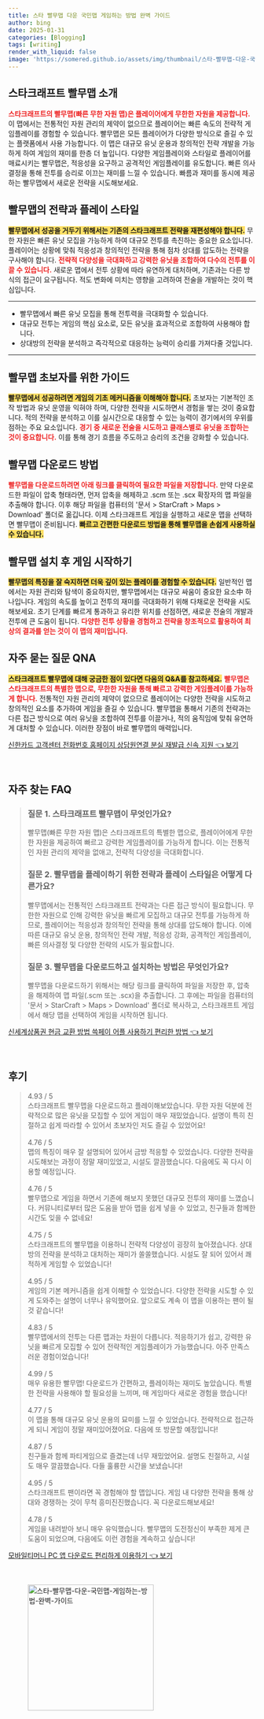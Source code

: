 ```yaml
---
title: 스타 빨무맵 다운 국민맵 게임하는 방법 완벽 가이드
author: bing
date: 2025-01-31
categories: [Blogging]
tags: [writing]
render_with_liquid: false
image: 'https://somered.github.io/assets/img/thumbnail/스타-빨무맵-다운-국민맵-게임하는-방법-완벽-가이드.webp'
---
```



<h2 id='스타크래프트_빨무맵_소개'>스타크래프트 빨무맵 소개</h2>

<p><b><span style="color: #ee2323;">스타크래프트의 빨무맵(빠른 무한 자원 맵)은 플레이어에게 무한한 자원을 제공합니다.</span></b> 이 맵에서는 전통적인 자원 관리의 제약이 없으므로 플레이어는 빠른 속도의 전략적 게임플레이를 경험할 수 있습니다. 빨무맵은 모든 플레이어가 다양한 방식으로 즐길 수 있는 플랫폼에서 사용 가능합니다. 이 맵은 대규모 유닛 운용과 창의적인 전략 개발을 가능하게 하여 게임의 재미를 한층 더 높입니다. 다양한 게임플레이와 스타일로 플레이어를 매료시키는 빨무맵은, 적응성을 요구하고 공격적인 게임플레이를 유도합니다. 빠른 의사결정을 통해 전투를 승리로 이끄는 재미를 느낄 수 있습니다. 빠름과 재미를 동시에 제공하는 빨무맵에서 새로운 전략을 시도해보세요.</p>

<h2 id='빨무맵의_전략과_플레이_스타일'>빨무맵의 전략과 플레이 스타일</h2>

<p><b><span style="background-color: #ffe066;">빨무맵에서 성공을 거두기 위해서는 기존의 스타크래프트 전략을 재편성해야 합니다.</span></b> 무한 자원은 빠른 유닛 모집을 가능하게 하여 대규모 전투를 촉진하는 중요한 요소입니다. 플레이어는 상황에 맞춰 적응성과 창의적인 전략을 통해 점차 상대를 압도하는 전략을 구사해야 합니다. <b><span style="color: #ee2323;">전략적 다양성을 극대화하고 강력한 유닛을 조합하여 다수의 전투를 이끌 수 있습니다.</span></b> 새로운 맵에서 전투 상황에 따라 유연하게 대처하며, 기존과는 다른 방식의 접근이 요구됩니다. 적도 변화에 미치는 영향을 고려하여 전술을 개발하는 것이 핵심입니다.</p>

<hr />

<ul>
    <li>빨무맵에서 빠른 유닛 모집을 통해 전투력을 극대화할 수 있습니다.</li>
    <li>대규모 전투는 게임의 핵심 요소로, 모든 유닛을 효과적으로 조합하여 사용해야 합니다.</li>
    <li>상대방의 전략을 분석하고 즉각적으로 대응하는 능력이 승리를 가져다줄 것입니다.</li>
</ul>

<hr />

<h2 id='빨무맵_초보자를_위한_가이드'>빨무맵 초보자를 위한 가이드</h2>

<p><b><span style="background-color: #ffe066;">빨무맵에서 성공하려면 게임의 기초 메커니즘을 이해해야 합니다.</span></b> 초보자는 기본적인 조작 방법과 유닛 운영을 익혀야 하며, 다양한 전략을 시도하면서 경험을 쌓는 것이 중요합니다. 적의 전략을 분석하고 이를 실시간으로 대응할 수 있는 능력이 경기에서의 우위를 점하는 주요 요소입니다. <b><span style="color: #ee2323;">경기 중 새로운 전술을 시도하고 클래스별로 유닛을 조합하는 것이 중요합니다.</span></b> 이를 통해 경기 흐름을 주도하고 승리의 조건을 강화할 수 있습니다.</p>

<h2 id='빨무맵_다운로드_방법'>빨무맵 다운로드 방법</h2>

<p><b><span style="color: #ee2323;">빨무맵을 다운로드하려면 아래 링크를 클릭하여 필요한 파일을 저장합니다.</span></b> 만약 다운로드한 파일이 압축 형태라면, 먼저 압축을 해제하고 .scm 또는 .scx 확장자의 맵 파일을 추출해야 합니다. 이후 해당 파일을 컴퓨터의 '문서 > StarCraft > Maps > Download' 폴더로 옮깁니다. 이제 스타크래프트 게임을 실행하고 새로운 맵을 선택하면 빨무맵이 준비됩니다. <b><span style="background-color: #ffe066;">빠르고 간편한 다운로드 방법을 통해 빨무맵을 손쉽게 사용하실 수 있습니다.</span></b></p>

<h2 id='빨무맵_설치_후_게임_시작하기'>빨무맵 설치 후 게임 시작하기</h2>

<p><b><span style="background-color: #ffe066;">빨무맵의 특징을 잘 숙지하면 더욱 깊이 있는 플레이를 경험할 수 있습니다.</span></b> 일반적인 맵에서는 자원 관리와 탐색이 중요하지만, 빨무맵에서는 대규모 싸움이 중요한 요소中 하나입니다. 게임의 속도를 높이고 전투의 재미를 극대화하기 위해 다채로운 전략을 시도해보세요. 초기 단계를 빠르게 통과하고 유리한 위치를 선점하면, 새로운 전술의 개발과 전투에 큰 도움이 됩니다. <b><span style="color: #ee2323;">다양한 전투 상황을 경험하고 전략을 창조적으로 활용하여 최상의 결과를 얻는 것이 이 맵의 재미입니다.</span></b></p>

<h2 id='자주_묻는_질문_QNA'>자주 묻는 질문 QNA</h2>

<p><b><span style="background-color: #ffe066;">스타크래프트 빨무맵에 대해 궁금한 점이 있다면 다음의 Q&A를 참고하세요.</span></b> <b><span style="color: #ee2323;">빨무맵은 스타크래프트의 특별한 맵으로, 무한한 자원을 통해 빠르고 강력한 게임플레이를 가능하게 합니다.</span></b> 전통적인 자원 관리의 제약이 없으므로 플레이어는 다양한 전략을 시도하고 창의적인 요소를 추가하여 게임을 즐길 수 있습니다. 빨무맵을 통해서 기존의 전략과는 다른 접근 방식으로 여러 유닛을 조합하여 전투를 이끌거나, 적의 움직임에 맞춰 유연하게 대처할 수 있습니다. 이러한 장점이 바로 빨무맵의 매력입니다.</p>


<p><a class="click-button" title="신한카드 고객센터 전화번호 홈페이지 상담원연결 분실 재발급 신속 지원" href="https://somered.github.io/posts/%EC%8B%A0%ED%95%9C%EC%B9%B4%EB%93%9C-%EA%B3%A0%EA%B0%9D%EC%84%BC%ED%84%B0-%EC%A0%84%ED%99%94%EB%B2%88%ED%98%B8-%ED%99%88%ED%8E%98%EC%9D%B4%EC%A7%80-%EC%83%81%EB%8B%B4%EC%9B%90%EC%97%B0%EA%B2%B0-%EB%B6%84%EC%8B%A4-%EC%9E%AC%EB%B0%9C%EA%B8%89-%EC%8B%A0%EC%86%8D-%EC%A7%80%EC%9B%90/" rel="dofollow">신한카드 고객센터 전화번호 홈페이지 상담원연결 분실 재발급 신속 지원 👈 보기</a></p><br>
<h2 id='자주_찾는_FAQ'>자주 찾는 FAQ</h2>
<div itemscope="" itemtype="https://schema.org/FAQPage"> 
<blockquote> 
<div itemscope="" itemprop="mainEntity" itemtype="https://schema.org/Question"> 
<h3 itemprop="name">질문 1. 스타크래프트 빨무맵이 무엇인가요?</h3> 
<div itemscope="" itemprop="acceptedAnswer" itemtype="https://schema.org/Answer"> 
<span itemprop="text"> 
<p>빨무맵(빠른 무한 자원 맵)은 스타크래프트의 특별한 맵으로, 플레이어에게 무한한 자원을 제공하여 빠르고 강력한 게임플레이를 가능하게 합니다. 이는 전통적인 자원 관리의 제약을 없애고, 전략적 다양성을 극대화합니다.</p> 
</span> 
</div> 
</div> 

<div itemscope="" itemprop="mainEntity" itemtype="https://schema.org/Question"> 
<h3 itemprop="name">질문 2. 빨무맵을 플레이하기 위한 전략과 플레이 스타일은 어떻게 다른가요?</h3> 
<div itemscope="" itemprop="acceptedAnswer" itemtype="https://schema.org/Answer"> 
<span itemprop="text"> 
<p>빨무맵에서는 전통적인 스타크래프트 전략과는 다른 접근 방식이 필요합니다. 무한한 자원으로 인해 강력한 유닛을 빠르게 모집하고 대규모 전투를 가능하게 하므로, 플레이어는 적응성과 창의적인 전략을 통해 상대를 압도해야 합니다. 이에 따른 대규모 유닛 운용, 창의적인 전략 개발, 적응성 강화, 공격적인 게임플레이, 빠른 의사결정 및 다양한 전략의 시도가 필요합니다.</p> 
</span> 
</div> 
</div> 

<div itemscope="" itemprop="mainEntity" itemtype="https://schema.org/Question"> 
<h3 itemprop="name">질문 3. 빨무맵을 다운로드하고 설치하는 방법은 무엇인가요?</h3> 
<div itemscope="" itemprop="acceptedAnswer" itemtype="https://schema.org/Answer"> 
<span itemprop="text"> 
<p>빨무맵을 다운로드하기 위해서는 해당 링크를 클릭하여 파일을 저장한 후, 압축을 해제하여 맵 파일(.scm 또는 .scx)을 추출합니다. 그 후에는 파일을 컴퓨터의 '문서 > StarCraft > Maps > Download' 폴더로 복사하고, 스타크래프트 게임에서 해당 맵을 선택하여 게임을 시작하면 됩니다.</p> 
</span> 
</div> 
</div> 
</blockquote> 
</div>
<p><a class="click-button" title="신세계상품권 현금 교환 방법 쓱페이 어플 사용하기 편리한 방법" href="https://somered.github.io/posts/%EC%8B%A0%EC%84%B8%EA%B3%84%EC%83%81%ED%92%88%EA%B6%8C-%ED%98%84%EA%B8%88-%EA%B5%90%ED%99%98-%EB%B0%A9%EB%B2%95-%EC%93%B1%ED%8E%98%EC%9D%B4-%EC%96%B4%ED%94%8C-%EC%82%AC%EC%9A%A9%ED%95%98%EA%B8%B0-%ED%8E%B8%EB%A6%AC%ED%95%9C-%EB%B0%A9%EB%B2%95/" rel="dofollow">신세계상품권 현금 교환 방법 쓱페이 어플 사용하기 편리한 방법 👈 보기</a></p><br>
<h2 id='후기'>후기</h2>
<div itemscope itemtype="https://schema.org/Product">
  <blockquote>
  <div itemprop="review" itemscope itemtype="https://schema.org/Review">
      <div itemprop="reviewRating" itemscope itemtype="https://schema.org/Rating"> <span itemprop="ratingValue">4.93</span> / <span itemprop="bestRating">5</span> </div>
      <span itemprop="reviewBody">스타크래프트 빨무맵을 다운로드하고 플레이해보았습니다. 무한 자원 덕분에 전략적으로 많은 유닛을 모집할 수 있어 게임이 매우 재밌었습니다. 설명이 특히 친절하고 쉽게 따라할 수 있어서 초보자인 저도 즐길 수 있었어요!</span>
  </div>
  <br>
  <div itemprop="review" itemscope itemtype="https://schema.org/Review">
      <div itemprop="reviewRating" itemscope itemtype="https://schema.org/Rating"> <span itemprop="ratingValue">4.76</span> / <span itemprop="bestRating">5</span> </div>
      <span itemprop="reviewBody">맵의 특징이 매우 잘 설명되어 있어서 금방 적응할 수 있었습니다. 다양한 전략을 시도해보는 과정이 정말 재미있었고, 시설도 깔끔했습니다. 다음에도 꼭 다시 이용할 예정입니다.</span>
  </div>
  <br>
  <div itemprop="review" itemscope itemtype="https://schema.org/Review">
      <div itemprop="reviewRating" itemscope itemtype="https://schema.org/Rating"> <span itemprop="ratingValue">4.76</span> / <span itemprop="bestRating">5</span> </div>
      <span itemprop="reviewBody">빨무맵으로 게임을 하면서 기존에 해보지 못했던 대규모 전투의 재미를 느꼈습니다. 커뮤니티로부터 많은 도움을 받아 맵을 쉽게 넣을 수 있었고, 친구들과 함께한 시간도 잊을 수 없네요!</span>
  </div>
  <br>
  <div itemprop="review" itemscope itemtype="https://schema.org/Review">
      <div itemprop="reviewRating" itemscope itemtype="https://schema.org/Rating"> <span itemprop="ratingValue">4.75</span> / <span itemprop="bestRating">5</span> </div>
      <span itemprop="reviewBody">스타크래프트의 빨무맵을 이용하니 전략적 다양성이 굉장히 높아졌습니다. 상대방의 전략을 분석하고 대처하는 재미가 쏠쏠했습니다. 시설도 잘 되어 있어서 쾌적하게 게임할 수 있었습니다!</span>
  </div>
  <br>
  <div itemprop="review" itemscope itemtype="https://schema.org/Review">
      <div itemprop="reviewRating" itemscope itemtype="https://schema.org/Rating"> <span itemprop="ratingValue">4.95</span> / <span itemprop="bestRating">5</span> </div>
      <span itemprop="reviewBody">게임의 기본 메커니즘을 쉽게 이해할 수 있었습니다. 다양한 전략을 시도할 수 있게 도와주는 설명이 너무나 유익했어요. 앞으로도 계속 이 맵을 이용하는 팬이 될 것 같습니다!</span>
  </div>
  <br>
  <div itemprop="review" itemscope itemtype="https://schema.org/Review">
      <div itemprop="reviewRating" itemscope itemtype="https://schema.org/Rating"> <span itemprop="ratingValue">4.83</span> / <span itemprop="bestRating">5</span> </div>
      <span itemprop="reviewBody">빨무맵에서의 전투는 다른 맵과는 차원이 다릅니다. 적응하기가 쉽고, 강력한 유닛을 빠르게 모집할 수 있어 전략적인 게임플레이가 가능했습니다. 아주 만족스러운 경험이었습니다!</span>
  </div>
  <br>
  <div itemprop="review" itemscope itemtype="https://schema.org/Review">
      <div itemprop="reviewRating" itemscope itemtype="https://schema.org/Rating"> <span itemprop="ratingValue">4.99</span> / <span itemprop="bestRating">5</span> </div>
      <span itemprop="reviewBody">매우 유용한 빨무맵! 다운로드가 간편하고, 플레이하는 재미도 높았습니다. 특별한 전략을 사용해야 할 필요성을 느끼며, 매 게임마다 새로운 경험을 했습니다!</span>
  </div>
  <br>
  <div itemprop="review" itemscope itemtype="https://schema.org/Review">
      <div itemprop="reviewRating" itemscope itemtype="https://schema.org/Rating"> <span itemprop="ratingValue">4.77</span> / <span itemprop="bestRating">5</span> </div>
      <span itemprop="reviewBody">이 맵을 통해 대규모 유닛 운용의 묘미를 느낄 수 있었습니다. 전략적으로 접근하게 되니 게임이 정말 재미있어졌어요. 다음에 또 방문할 예정입니다!</span>
  </div>
  <br>
  <div itemprop="review" itemscope itemtype="https://schema.org/Review">
      <div itemprop="reviewRating" itemscope itemtype="https://schema.org/Rating"> <span itemprop="ratingValue">4.87</span> / <span itemprop="bestRating">5</span> </div>
      <span itemprop="reviewBody">친구들과 함께 파티게임으로 즐겼는데 너무 재밌었어요. 설명도 친절하고, 시설도 매우 깔끔했습니다. 다들 훌륭한 시간을 보냈습니다!</span>
  </div>
  <br>
  <div itemprop="review" itemscope itemtype="https://schema.org/Review">
      <div itemprop="reviewRating" itemscope itemtype="https://schema.org/Rating"> <span itemprop="ratingValue">4.95</span> / <span itemprop="bestRating">5</span> </div>
      <span itemprop="reviewBody">스타크래프트 팬이라면 꼭 경험해야 할 맵입니다. 게임 내 다양한 전략을 통해 상대와 경쟁하는 것이 무척 흥미진진했습니다. 꼭 다운로드해보세요!</span>
  </div>
  <br>
  <div itemprop="review" itemscope itemtype="https://schema.org/Review">
      <div itemprop="reviewRating" itemscope itemtype="https://schema.org/Rating"> <span itemprop="ratingValue">4.78</span> / <span itemprop="bestRating">5</span> </div>
      <span itemprop="reviewBody">게임을 내려받아 보니 매우 유익했습니다. 빨무맵의 도전정신이 부족한 제게 큰 도움이 되었으며, 다음에도 이런 경험을 계속하고 싶습니다!</span>
  </div>
  </blockquote>
</div>
<p><a class="click-button" title="모바일티머니 PC 앱 다운로드 편리하게 이용하기" href="https://somered.github.io/posts/%EB%AA%A8%EB%B0%94%EC%9D%BC%ED%8B%B0%EB%A8%B8%EB%8B%88-PC-%EC%95%B1-%EB%8B%A4%EC%9A%B4%EB%A1%9C%EB%93%9C-%ED%8E%B8%EB%A6%AC%ED%95%98%EA%B2%8C-%EC%9D%B4%EC%9A%A9%ED%95%98%EA%B8%B0/" rel="dofollow">모바일티머니 PC 앱 다운로드 편리하게 이용하기 👈 보기</a></p><br>
<figure class="image"><img src="https://somered.github.io/assets/img/thumbnail/스타-빨무맵-다운-국민맵-게임하는-방법-완벽-가이드.webp" alt="스타-빨무맵-다운-국민맵-게임하는-방법-완벽-가이드" width="256" height="256"></figure>